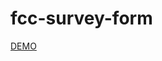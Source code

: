 # fcc-survey-form

<a href="https://natashport.github.io/fcc-survey-form/" target="_blank">DEMO</a>
